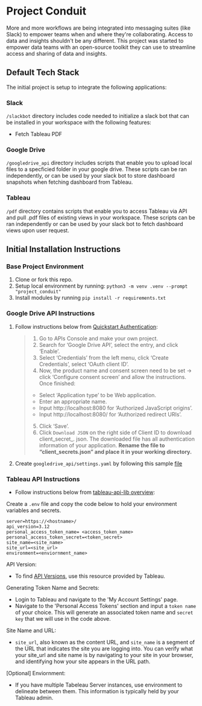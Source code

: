 # Project Conduit

More and more workflows are being integrated into messaging suites (like Slack) to empower teams when and where they're collaborating. Access to data and insights shouldn't be any different. This project was started to empower data teams with an open-source toolkit they can use to streamline access and sharing of data and insights.

## Default Tech Stack
The initial project is setup to integrate the following applications:
### Slack
 `/slackbot` directory includes code needed to initialize a slack bot that can be installed in your workspace with the following features:
 - Fetch Tableau PDF

### Google Drive
`/googledrive_api` directory includes scripts that enable you to upload local files to a specficied folder in your google drive. These scripts can be ran independently, or can be used by your slack bot to store dashboard snapshots when fetching dashboard from Tableau.

### Tableau
`/pdf` directory contains scripts that enable you to access Tableau via API and pull .pdf files of existing views in your workspace. These scripts can be ran independently or can be used by your slack bot to fetch dashboard views upon user request.


## Initial Installation Instructions
### Base Project Environment
1. Clone or fork this repo.
2. Setup local environment by running: `python3 -m venv .venv --prompt "project_conduit"`
3. Install modules by running `pip install -r requirements.txt`

### Google Drive API Instructions
1. Follow instructions below from [Quickstart Authentication](https://pythonhosted.org/PyDrive/quickstart.html#authentication):

    > 1. Go to APIs Console and make your own project.
    > 2. Search for ‘Google Drive API’, select the entry, and click ‘Enable’.
    > 3. Select ‘Credentials’ from the left menu, click ‘Create Credentials’, select ‘OAuth client ID’.
    > 4. Now, the product name and consent screen need to be set -> click ‘Configure consent screen’ and
    > allow the instructions. Once finished:
    >   - Select ‘Application type’ to be Web application.
    >   - Enter an appropriate name.
    >   - Input http://localhost:8080 for ‘Authorized JavaScript origins’.
    >   - Input http://localhost:8080/ for ‘Authorized redirect URIs’.
    > 5. Click ‘Save’.
    > 6. Click `Download JSON` on the right side of Client ID to download client_secret_<really long ID>.   json.
    > The downloaded file has all authentication information of your application. **Rename the file to  “client_secrets.json” and place it in your working directory.**

2. Create `googledrive_api/settings.yaml` by following this sample [file](https://pythonhosted.org/PyDrive/oauth.html#sample-settings-yaml)


### Tableau API Instructions
* Follow instructions below from [tableau-api-lib overview](https://pypi.org/project/tableau-api-lib/):

Create a `.env` file and copy the code below to hold your environment variables and secrets. 

```
server=https://<hostname>/
api_version=3.12
personal_access_token_name= <access_token_name>
personal_access_token_secret=<token_secret>
site_name=<site_name>
site_url=<site_url>
environment=<enviornment_name>
```

API Version:  
* To find [API Versions](https://help.tableau.com/current/api/rest_api/en-us/REST/rest_api_concepts_versions.html/), use this resource provided by Tableau.


Generating Token Name and Secrets:  
* Login to Tableau and navigate to the 'My Account Settings' page.
* Navigate to the 'Personal Access Tokens' section and input a `token name` of your choice. This will generate an associated token name and `secret key` that we will use in the code above. 


Site Name and URL:
* `site_url`, also known as the content URL, and `site_name` is a segment of the URL that indicates the site you are logging into. You can verify what your site_url and site name is by navigating to your site in your browser, and identifying how your site appears in the URL path.

[Optional] Enviornment:
*  If you have multiple Tabeleau Server instances, use environment to delineate between them. This information is typically held by your Tableau admin. 

